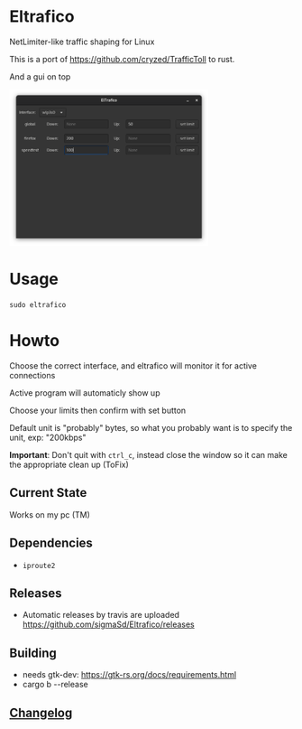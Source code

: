 # Eltrafico
NetLimiter-like traffic shaping for Linux

This is a port of https://github.com/cryzed/TrafficToll to rust.

And a gui on top

<img src="./gui.png" width="70%" height="70%">

# Usage
`sudo eltrafico`

# Howto
Choose the correct interface, and eltrafico will monitor it for active connections

Active program will automaticly show up

Choose your limits then confirm with set button

Default unit is "probably" bytes, so what you probably want is to specify the unit, exp: "200kbps"

**Important**: Don't quit with `ctrl_c`, instead close the window so it can make the appropriate clean up (ToFix)

## Current State
Works on my pc (TM)

## Dependencies
 - `iproute2`
 
## Releases
- Automatic releases by travis are uploaded https://github.com/sigmaSd/Eltrafico/releases

## Building
- needs gtk-dev: https://gtk-rs.org/docs/requirements.html
- cargo b --release

## [Changelog](./CHANGELOG.md)
